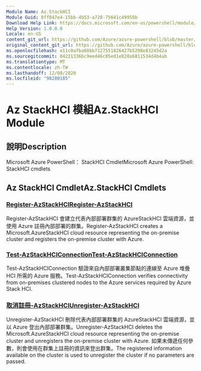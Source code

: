 ```yaml
---
Module Name: Az.StackHCI
Module Guid: 8ff047e4-15bb-4b53-a728-75641c49958b
Download Help Link: https://docs.microsoft.com/en-us/powershell/module/az.StackHCI
Help Version: 1.0.0.0
Locale: en-US
content_git_url: https://github.com/Azure/azure-powershell/blob/master/src/StackHCI/help/Az.StackHCI.md
original_content_git_url: https://github.com/Azure/azure-powershell/blob/master/src/StackHCI/help/Az.StackHCI.md
ms.openlocfilehash: e11c0afba08bb7127551826427b5298e83245d2a
ms.sourcegitcommit: 04221336bc9eed46c05ed1e828a6811534d4b4ab
ms.translationtype: MT
ms.contentlocale: zh-TW
ms.lasthandoff: 12/08/2020
ms.locfileid: "98280185"
---
```

# <span data-ttu-id="974a5-101">Az StackHCI 模組</span><span class="sxs-lookup"><span data-stu-id="974a5-101">Az.StackHCI Module</span></span>
## <span data-ttu-id="974a5-102">說明</span><span class="sxs-lookup"><span data-stu-id="974a5-102">Description</span></span>
<span data-ttu-id="974a5-103">Microsoft Azure PowerShell： StackHCI Cmdlet</span><span class="sxs-lookup"><span data-stu-id="974a5-103">Microsoft Azure PowerShell: StackHCI cmdlets</span></span>

## <span data-ttu-id="974a5-104">Az StackHCI Cmdlet</span><span class="sxs-lookup"><span data-stu-id="974a5-104">Az.StackHCI Cmdlets</span></span>
### [<span data-ttu-id="974a5-105">Register-AzStackHCI</span><span class="sxs-lookup"><span data-stu-id="974a5-105">Register-AzStackHCI</span></span>](Register-AzStackHCI.md)
<span data-ttu-id="974a5-106">Register-AzStackHCI 會建立代表內部部署群集的 AzureStackHCI 雲端資源，並使用 Azure 註冊內部部署的群集。</span><span class="sxs-lookup"><span data-stu-id="974a5-106">Register-AzStackHCI creates a Microsoft.AzureStackHCI cloud resource representing the on-premise cluster and registers the on-premise cluster with Azure.</span></span>

### [<span data-ttu-id="974a5-107">Test-AzStackHCIConnection</span><span class="sxs-lookup"><span data-stu-id="974a5-107">Test-AzStackHCIConnection</span></span>](Test-AzStackHCIConnection.md)
<span data-ttu-id="974a5-108">Test-AzStackHCIConnection 驗證來自內部部署叢集節點的連線至 Azure 堆疊 HCI 所需的 Azure 服務。</span><span class="sxs-lookup"><span data-stu-id="974a5-108">Test-AzStackHCIConnection verifies connectivity from on-premises clustered nodes to the Azure services required by Azure Stack HCI.</span></span>

### [<span data-ttu-id="974a5-109">取消註冊-AzStackHCI</span><span class="sxs-lookup"><span data-stu-id="974a5-109">Unregister-AzStackHCI</span></span>](Unregister-AzStackHCI.md)
<span data-ttu-id="974a5-110">Unregister-AzStackHCI 刪除代表內部部署群集的 AzureStackHCI 雲端資源，並以 Azure 登出內部部署群集。</span><span class="sxs-lookup"><span data-stu-id="974a5-110">Unregister-AzStackHCI deletes the Microsoft.AzureStackHCI cloud resource representing the on-premise cluster and unregisters the on-premise cluster with Azure.</span></span>
<span data-ttu-id="974a5-111">如果未傳遞任何參數，則會使用在群集上註冊的資訊來登出群集。</span><span class="sxs-lookup"><span data-stu-id="974a5-111">The registered information available on the cluster is used to unregister the cluster if no parameters are passed.</span></span>

